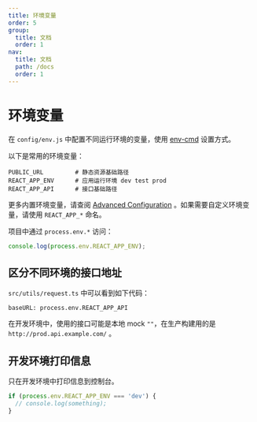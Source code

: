 ```yaml
---
title: 环境变量
order: 5
group:
  title: 文档
  order: 1
nav:
  title: 文档
  path: /docs
  order: 1
---
```


# 环境变量

在 `config/env.js` 中配置不同运行环境的变量，使用 [env-cmd](https://github.com/toddbluhm/env-cmd) 设置方式。

以下是常用的环境变量：

```
PUBLIC_URL         # 静态资源基础路径
REACT_APP_ENV      # 应用运行环境 dev test prod
REACT_APP_API      # 接口基础路径
```

更多内置环境变量，请查阅 [Advanced Configuration](https://create-react-app.dev/docs/advanced-configuration/) 。如果需要自定义环境变量，请使用 `REACT_APP_*` 命名。

项目中通过 `process.env.*` 访问：

```typescript
console.log(process.env.REACT_APP_ENV);
```

## 区分不同环境的接口地址

`src/utils/request.ts` 中可以看到如下代码：

```
baseURL: process.env.REACT_APP_API
```

在开发环境中，使用的接口可能是本地 mock `""`，在生产构建用的是 `http://prod.api.example.com/` 。

## 开发环境打印信息

只在开发环境中打印信息到控制台。

```typescript
if (process.env.REACT_APP_ENV === 'dev') {
  // console.log(something);
}
```
